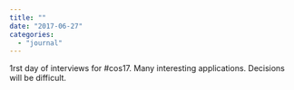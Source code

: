 ```yaml
---
title: ""
date: "2017-06-27"
categories: 
  - "journal"
---
```


1rst day of interviews for #cos17. Many interesting applications. Decisions will be difficult.
